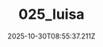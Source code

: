 ---
title: "025_luisa"
description: ""
image: "/uploads/photos/1761814537205-025_luisa.webp"
thumbnail: "/uploads/photos/1761814537205-025_luisa-thumb.webp"
width: 4000
height: 6000
featured: true
date: 2025-10-30T08:55:37.211Z
order: 0
---